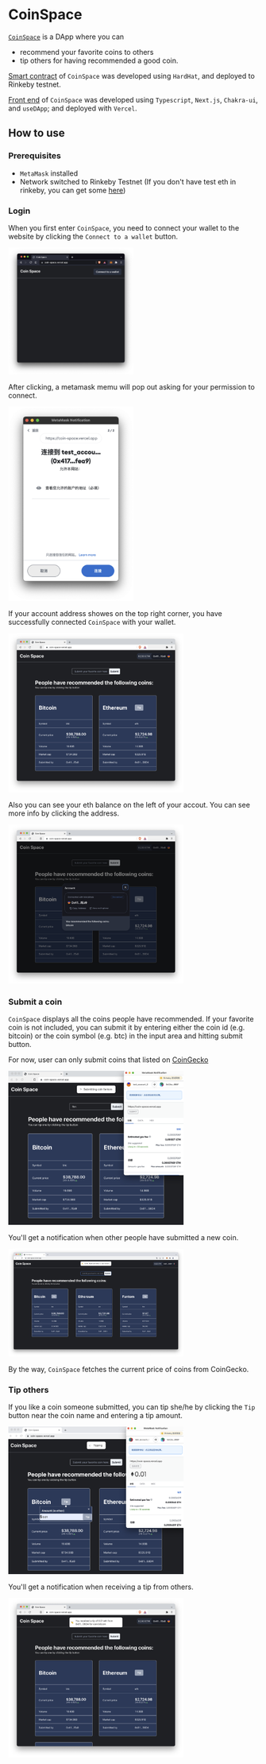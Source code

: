 # CoinSpace

[`CoinSpace`](https://coin-space.vercel.app/) is a DApp where you can

- recommend your favorite coins to others
- tip others for having recommended a good coin.

[Smart contract](./contract) of `CoinSpace` was developed using `HardHat`, and deployed to Rinkeby testnet.

[Front end](./front_end) of `CoinSpace` was developed using `Typescript`, `Next.js`, `Chakra-ui`, and `useDApp`; and deployed with `Vercel`.

## How to use

### Prerequisites

- `MetaMask` installed
- Network switched to Rinkeby Testnet (If you don't have test eth in rinkeby, you can get some [here](https://faucets.chain.link/rinkeby))

### Login

When you first enter `CoinSpace`, you need to connect your wallet to the website by clicking the `Connect to a wallet` button.

<img src="./img/login1.png" width=50% height=50%>

After clicking, a metamask memu will pop out asking for your permission to connect.

<img src="./img/login2.png" width=50% height=50%>

If your account address showes on the top right corner, you have successfully connected `CoinSpace` with your wallet.

<img src="./img/login3.png" width=70% height=70%>

Also you can see your eth balance on the left of your accout. You can see more info by clicking the address.

<img src="./img/login4.png" width=70% height=70%>

### Submit a coin

`CoinSpace` displays all the coins people have recommended. If your favorite coin is not included, you can submit it by entering either the coin id (e.g. bitcoin) or the coin symbol (e.g. btc) in the input area and hitting submit button.

For now, user can only submit coins that listed on [CoinGecko](https://www.coingecko.com)

<img src="./img/submit1.png" width=70% height=70%>

You'll get a notification when other people have submitted a new coin.

<img src="./img/submit2.png" width=70% height=70%>

By the way, `CoinSpace` fetches the current price of coins from CoinGecko.

### Tip others

If you like a coin someone submitted, you can tip she/he by clicking the `Tip` button near the coin name and entering a tip amount.

<img src="./img/tip1.png" width=70% height=70%>

You'll get a notification when receiving a tip from others.

<img src="./img/tip2.png" width=70% height=70%>
